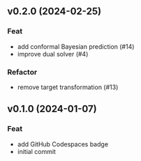 ## v0.2.0 (2024-02-25)

### Feat

- add conformal Bayesian prediction (#14)
- improve dual solver (#4)

### Refactor

- remove target transformation (#13)

## v0.1.0 (2024-01-07)

### Feat

- add GitHub Codespaces badge
- initial commit
